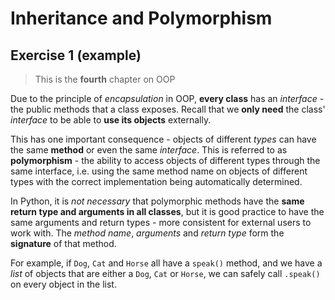 # Inheritance and Polymorphism

## Exercise 1 (example)

> This is the **fourth** chapter on OOP

Due to the principle of _encapsulation_ in OOP, **every class** has an _interface_ - the public methods that a class exposes. Recall that we **only need** the class' _interface_ to be able to **use its objects** externally.

This has one important consequence - objects of different _types_ can have the same **method** or even the same _interface_. This is referred to as **polymorphism** - the ability to access objects of different types through the same interface, i.e. using the same method name on objects of different types with the correct implementation being automatically determined.

In Python, it is _not necessary_ that polymorphic methods have the **same return type and arguments in all classes**, but it is good practice to have the same arguments and return types - more consistent for external users to work with. The _method name_, _arguments_ and _return type_ form the **signature** of that method.

For example, if `Dog`, `Cat` and `Horse` all have a `speak()` method, and we have a _list_ of objects that are either a `Dog`, `Cat` or `Horse`, we can safely call `.speak()` on every object in the list.
